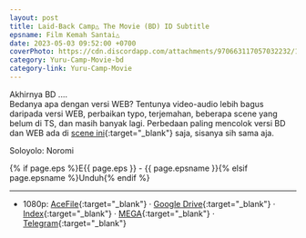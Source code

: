 ```yaml
---
layout: post
title: Laid-Back Camp△ The Movie (BD) ID Subtitle
epsname: Film Kemah Santai△
date: 2023-05-03 09:52:00 +0700
coverPhoto: https://cdn.discordapp.com/attachments/970663117057032232/1103066426245390386/mpv-shot0248.jpg
category: Yuru-Camp-Movie-bd
category-link: Yuru-Camp-Movie
---
```


Akhirnya BD ....<br>
Bedanya apa dengan versi WEB? Tentunya video-audio lebih bagus daripada versi WEB, perbaikan typo, terjemahan, beberapa scene yang belum di TS, dan masih banyak lagi. Perbedaan paling mencolok versi BD dan WEB ada di [scene ini](https://www.facebook.com/a1fansub/posts/pfbid0rUXkzfLz8LGakG5zXR6wLJBNdRksVpVgAXAKsvS1xpr8nLZ4tvp2DWuKJoLSDxx9l){:target="_blank"} saja, sisanya sih sama aja.

Soloyolo: Noromi

{% if page.eps %}E{{ page.eps }} - {{ page.epsname }}{% elsif page.epsname %}Unduh{% endif %}

---
- 1080p: [AceFile](https://acefile.co/f/98403057){:target="_blank"} &middot; [Google Drive](https://drive.google.com/file/d/1yzYlC0P_aVgyRG9JkIpR3JUmWtl9A1RJ/view?usp=share_link){:target="_blank"} &middot; [Index](https://bit.ly/3NtxEO9){:target="_blank"} &middot; [MEGA](https://mega.nz/file/rJR23DDJ#O-J9WmLdndNp3ZBS_rany9vvP_C54PUjMmpCMFbwkFU){:target="_blank"} &middot; [Telegram](https://t.me/a1fansub/247){:target="_blank"}